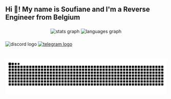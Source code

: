 <h2 align="left">Hi 👋! My name is Soufiane and I'm a Reverse Engineer from Belgium</h2>

###

<div align="center">
  <img src="https://github-readme-stats.vercel.app/api?username=soufgameyt&hide_title=false&hide_rank=false&show_icons=true&include_all_commits=true&count_private=true&disable_animations=false&theme=dracula&locale=en&hide_border=false" height="150" alt="stats graph"  />
  <img src="[https://github-readme-stats.vercel.app/api/top-langs?username=soufgameyt&locale=en&hide_title=false&layout=compact&card_width=320&langs_count=5&theme=dracula&hide_border=false](https://github-readme-stats.vercel.app/api/top-langs/?username=soufgameyt&theme=dark&hide_border=false&include_all_commits=false&count_private=false&layout=compact)" height="150" alt="languages graph"  />
</div>

###

<div align="left">
  <img src="https://img.shields.io/static/v1?message=soufgame__&logo=discord&label=&color=7289DA&logoColor=white&labelColor=&style=for-the-badge" height="35" alt="discord logo"  />
  <a href="https://t.me/soufgamev2" target="_blank">
    <img src="https://img.shields.io/static/v1?message=@soufgamev2&logo=telegram&label=&color=2CA5E0&logoColor=white&labelColor=&style=for-the-badge" height="35" alt="telegram logo"  />
  </a>
</div>

###

<br clear="both">

<img src="https://raw.githubusercontent.com/soufgameyt/soufgameyt/output/snake.svg" alt="Snake animation" />

###
